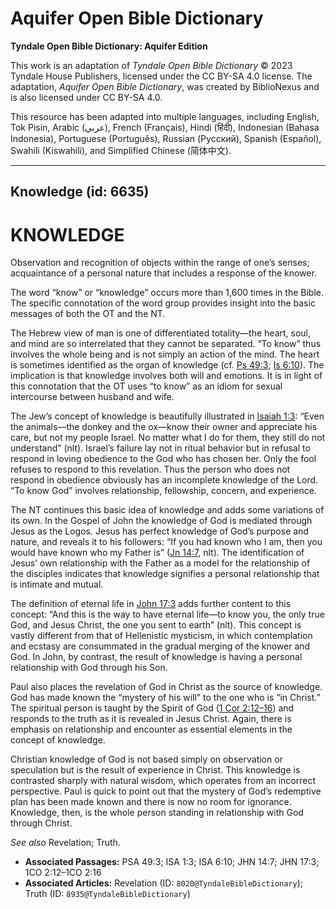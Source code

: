 # Aquifer Open Bible Dictionary

**Tyndale Open Bible Dictionary: Aquifer Edition**

This work is an adaptation of *Tyndale Open Bible Dictionary* © 2023 Tyndale House Publishers, licensed under the CC BY\-SA 4\.0 license. The adaptation, *Aquifer Open Bible Dictionary*, was created by BiblioNexus and is also licensed under CC BY\-SA 4\.0\.

This resource has been adapted into multiple languages, including English, Tok Pisin, Arabic (عربي), French (Français), Hindi (हिंदी), Indonesian (Bahasa Indonesia), Portuguese (Português), Russian (Русский), Spanish (Español), Swahili (Kiswahili), and Simplified Chinese (简体中文).



--------------------------------

## Knowledge (id: 6635)

KNOWLEDGE
=========

Observation and recognition of objects within the range of one’s senses; acquaintance of a personal nature that includes a response of the knower.

The word “know” or “knowledge” occurs more than 1,600 times in the Bible. The specific connotation of the word group provides insight into the basic messages of both the OT and the NT.

The Hebrew view of man is one of differentiated totality—the heart, soul, and mind are so interrelated that they cannot be separated. “To know” thus involves the whole being and is not simply an action of the mind. The heart is sometimes identified as the organ of knowledge (cf. [Ps 49:3](https://ref.ly/Ps49:3); [Is 6:10](https://ref.ly/Isa6:10)). The implication is that knowledge involves both will and emotions. It is in light of this connotation that the OT uses “to know” as an idiom for sexual intercourse between husband and wife.

The Jew’s concept of knowledge is beautifully illustrated in [Isaiah 1:3](https://ref.ly/Isa1:3): “Even the animals—the donkey and the ox—know their owner and appreciate his care, but not my people Israel. No matter what I do for them, they still do not understand” (nlt). Israel’s failure lay not in ritual behavior but in refusal to respond in loving obedience to the God who has chosen her. Only the fool refuses to respond to this revelation. Thus the person who does not respond in obedience obviously has an incomplete knowledge of the Lord. “To know God” involves relationship, fellowship, concern, and experience.

The NT continues this basic idea of knowledge and adds some variations of its own. In the Gospel of John the knowledge of God is mediated through Jesus as the Logos. Jesus has perfect knowledge of God’s purpose and nature, and reveals it to his followers: “If you had known who I am, then you would have known who my Father is” ([Jn 14:7](https://ref.ly/John14:7), nlt). The identification of Jesus’ own relationship with the Father as a model for the relationship of the disciples indicates that knowledge signifies a personal relationship that is intimate and mutual.

The definition of eternal life in [John 17:3](https://ref.ly/John17:3) adds further content to this concept: “And this is the way to have eternal life—to know you, the only true God, and Jesus Christ, the one you sent to earth” (nlt). This concept is vastly different from that of Hellenistic mysticism, in which contemplation and ecstasy are consummated in the gradual merging of the knower and God. In John, by contrast, the result of knowledge is having a personal relationship with God through his Son.

Paul also places the revelation of God in Christ as the source of knowledge. God has made known the “mystery of his will” to the one who is “in Christ.” The spiritual person is taught by the Spirit of God ([1 Cor 2:12–16](https://ref.ly/1Cor2:12-1Cor2:16)) and responds to the truth as it is revealed in Jesus Christ. Again, there is emphasis on relationship and encounter as essential elements in the concept of knowledge.

Christian knowledge of God is not based simply on observation or speculation but is the result of experience in Christ. This knowledge is contrasted sharply with natural wisdom, which operates from an incorrect perspective. Paul is quick to point out that the mystery of God’s redemptive plan has been made known and there is now no room for ignorance. Knowledge, then, is the whole person standing in relationship with God through Christ.

*See also* Revelation; Truth.

* **Associated Passages:** PSA 49:3; ISA 1:3; ISA 6:10; JHN 14:7; JHN 17:3; 1CO 2:12–1CO 2:16
* **Associated Articles:** Revelation (ID: `8020@TyndaleBibleDictionary`); Truth (ID: `8935@TyndaleBibleDictionary`)

